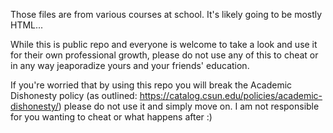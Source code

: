 Those files are from various courses at school. It's likely going to be mostly HTML...

While this is public repo and everyone is welcome to take a look and use it for their own professional growth, please do not use any of this to cheat or in any way jeaporadize yours and your friends' education.

If you're worried that by using this repo you will break the Academic Dishonesty policy (as outlined: https://catalog.csun.edu/policies/academic-dishonesty/) please do not use it and simply move on. I am not responsible for you wanting to cheat or what happens after :)
